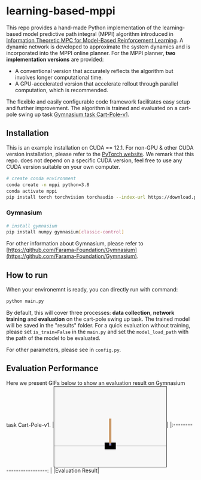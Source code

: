 # learning-based-mppi
This repo provides a hand-made Python implementation of the learning-based model predictive path integral (MPPI) algorithm introduced in [Information Theoretic MPC for Model-Based Reinforcement Learning](https://ieeexplore.ieee.org/stamp/stamp.jsp?tp=&arnumber=7989202). A dynamic network is developed to approximate the system dynamics and is incorporated into the MPPI online planner. For the MPPI planner, **two implementation versions** are provided: 
* A conventional version that accurately reflects the algorithm but involves longer computational time.
* A GPU-accelerated version that accelerate rollout through parallel computation, which is recommended.

The flexible and easily configurable code framework facilitates easy setup and further improvement. The algorithm is trained and evaluated on a cart-pole swing up task [Gymnasium task Cart-Pole-v1](https://gymnasium.farama.org/environments/classic_control/cart_pole/).


## Installation
This is an example installation on CUDA == 12.1. For non-GPU & other CUDA version installation, please refer to the [PyTorch website](https://pytorch.org/get-started/locally/). We remark that this repo. does not depend on a specific CUDA version, feel free to use any CUDA version suitable on your own computer.

``` Bash
# create conda environment
conda create -n mppi python=3.8
conda activate mppi
pip install torch torchvision torchaudio --index-url https://download.pytorch.org/whl/cu121
```
### Gymnasium
``` Bash
# install gymnasium
pip install numpy gymnasium[classic-control]
```
For other information about Gymnasium, please refer to [https://github.com/Farama-Foundation/Gymnasium](https://github.com/Farama-Foundation/Gymnasium).

## How to run
When your environemnt is ready, you can directly run with command:
``` Bash
python main.py
```
By default, this will cover three processes: **data collection**, **network training** and **evaluation** on the cart-pole swing up task. The trained model will be saved in the "results" folder. For a quick evaluation without training, please set `is_train=False` in the `main.py` and set the `model_load_path` with the path of the model to be evaluated.

For other parameters, please see in `config.py`.

## Evaluation Performance
Here we present GIFs below to show an evaluation result on Gymnasium task Cart-Pole-v1.
|<img src="cartpole_gif.gif" align="middle" width="300" border="1"/>|
|:-------------------------: |
|Evaluation Result|  

